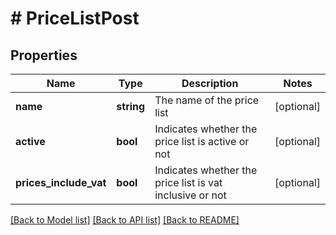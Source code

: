 # # PriceListPost

## Properties

Name | Type | Description | Notes
------------ | ------------- | ------------- | -------------
**name** | **string** | The name of the price list | [optional]
**active** | **bool** | Indicates whether the price list is active or not | [optional]
**prices_include_vat** | **bool** | Indicates whether the price list is vat inclusive or not | [optional]

[[Back to Model list]](../../README.md#models) [[Back to API list]](../../README.md#endpoints) [[Back to README]](../../README.md)
